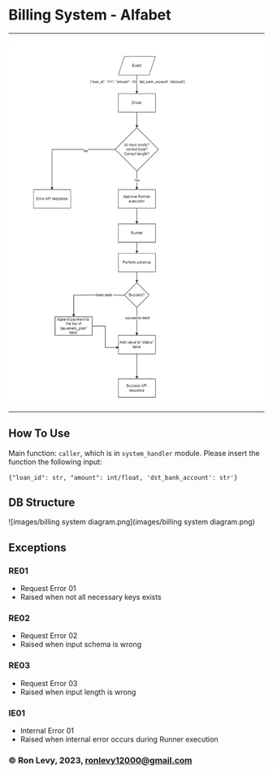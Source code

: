 # Billing System - Alfabet 
----

![images/billing_system_flow.drawio.png](images/billing_system_flow.drawio.png)


----

## How To Use

Main function: `caller`, which is in `system_handler` module.
Please insert the function the following input:

```
{"loan_id": str, "amount": int/float, 'dst_bank_account': str'}
```

## DB Structure

![images/billing system diagram.png](images/billing system diagram.png)

## Exceptions

### RE01
- Request Error 01
- Raised when not all necessary keys exists

### RE02
- Request Error 02
- Raised when input schema is wrong
### RE03 
- Request Error 03
- Raised when input length is wrong
### IE01
 - Internal Error 01
 - Raised when internal error occurs during Runner execution




### &copy; Ron Levy, 2023, ronlevy12000@gmail.com
